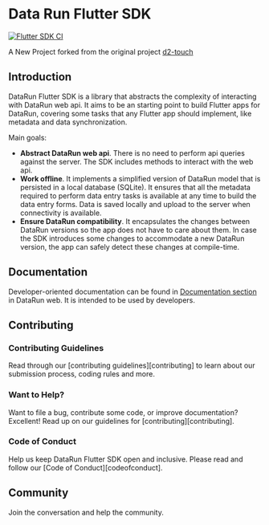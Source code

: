 # Data Run Flutter SDK

[![Flutter SDK CI](https://github.com/Hamza-ye/data-run-sdk/actions/workflows/deploy.yml/badge.svg)](https://github.com/Hamza-ye/data-run-sdk/actions/workflows/deploy.yml)

A New Project forked from the original
project [d2-touch](https://github.com/udsm-dhis2-lab/d2-touch)

## Introduction

DataRun Flutter SDK is a library that abstracts the complexity of interacting with DataRun web api.
It aims to be an starting point to build Flutter apps for DataRun, covering some tasks that any
Flutter app should implement, like metadata and data synchronization.

Main goals:

- **Abstract DataRun web api**. There is no need to perform api queries against the server. The SDK
  includes methods to interact with the web api.
- **Work offline**. It implements a simplified version of DataRun model that is persisted in a local
  database (SQLite). It ensures that all the metadata required to perform data entry tasks is
  available at any time to build the data entry forms. Data is saved locally and upload to the
  server when connectivity is available.
- **Ensure DataRun compatibility**. It encapsulates the changes between DataRun versions so the app
  does not have to care about them. In case the SDK introduces some changes to accommodate a new
  DataRun version, the app can safely detect these changes at compile-time.

## Documentation

Developer-oriented documentation can be found
in [Documentation section](https://interactive-apps.github.io/d2-touch/) in DataRun web. It is
intended to be used by developers.

## Contributing

### Contributing Guidelines

Read through our [contributing guidelines][contributing] to learn about our submission process,
coding rules and more.

### Want to Help?

Want to file a bug, contribute some code, or improve documentation? Excellent! Read up on our
guidelines for [contributing][contributing].

### Code of Conduct

Help us keep DataRun Flutter SDK open and inclusive. Please read and follow
our [Code of Conduct][codeofconduct].

## Community

Join the conversation and help the community.
